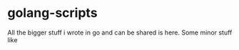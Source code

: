 # golang-scripts

All the bigger stuff i wrote in go and can be shared is here. Some minor stuff like 